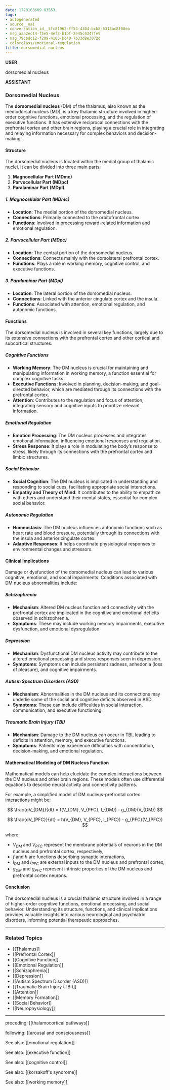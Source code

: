 ```yaml
---
date: 1720163609.03553
tags:
- autogenerated
- source__oai
- conversation_id__5fc81962-ff54-4304-bcb8-5318ac8f08ea
- msg_aaa2ec14-f5e5-4ef3-b1bf-2e45c4347fe9
- msg_79cbdc12-f209-4103-bc40-7b33d8e3072d
- colorclass/emotional-regulation
title: dorsomedial nucleus
---
```


**USER**

dorsomedial nucleus


**ASSISTANT**

### Dorsomedial Nucleus

The **dorsomedial nucleus** (DM) of the thalamus, also known as the mediodorsal nucleus (MD), is a key thalamic structure involved in higher-order cognitive functions, emotional processing, and the regulation of executive functions. It has extensive reciprocal connections with the prefrontal cortex and other brain regions, playing a crucial role in integrating and relaying information necessary for complex behaviors and decision-making.

#### Structure

The dorsomedial nucleus is located within the medial group of thalamic nuclei. It can be divided into three main parts:

1. **Magnocellular Part (MDmc)**
2. **Parvocellular Part (MDpc)**
3. **Paralaminar Part (MDpl)**

##### 1. Magnocellular Part (MDmc)

- **Location**: The medial portion of the dorsomedial nucleus.
- **Connections**: Primarily connected to the orbitofrontal cortex.
- **Functions**: Involved in processing reward-related information and emotional regulation.

##### 2. Parvocellular Part (MDpc)

- **Location**: The central portion of the dorsomedial nucleus.
- **Connections**: Connects mainly with the dorsolateral prefrontal cortex.
- **Functions**: Plays a role in working memory, cognitive control, and executive functions.

##### 3. Paralaminar Part (MDpl)

- **Location**: The lateral portion of the dorsomedial nucleus.
- **Connections**: Linked with the anterior cingulate cortex and the insula.
- **Functions**: Associated with attention, emotional regulation, and autonomic functions.

#### Functions

The dorsomedial nucleus is involved in several key functions, largely due to its extensive connections with the prefrontal cortex and other cortical and subcortical structures.

##### Cognitive Functions

- **Working Memory**: The DM nucleus is crucial for maintaining and manipulating information in working memory, a function essential for complex cognitive tasks.
- **Executive Functions**: Involved in planning, decision-making, and goal-directed behavior, which are mediated through its connections with the prefrontal cortex.
- **Attention**: Contributes to the regulation and focus of attention, integrating sensory and cognitive inputs to prioritize relevant information.

##### Emotional Regulation

- **Emotion Processing**: The DM nucleus processes and integrates emotional information, influencing emotional responses and regulation.
- **Stress Response**: It plays a role in modulating the body’s response to stress, likely through its connections with the prefrontal cortex and limbic structures.

##### Social Behavior

- **Social Cognition**: The DM nucleus is implicated in understanding and responding to social cues, facilitating appropriate social interactions.
- **Empathy and Theory of Mind**: It contributes to the ability to empathize with others and understand their mental states, essential for complex social behavior.

##### Autonomic Regulation

- **Homeostasis**: The DM nucleus influences autonomic functions such as heart rate and blood pressure, potentially through its connections with the insula and anterior cingulate cortex.
- **Adaptive Responses**: It helps coordinate physiological responses to environmental changes and stressors.

#### Clinical Implications

Damage or dysfunction of the dorsomedial nucleus can lead to various cognitive, emotional, and social impairments. Conditions associated with DM nucleus abnormalities include:

##### Schizophrenia

- **Mechanism**: Altered DM nucleus function and connectivity with the prefrontal cortex are implicated in the cognitive and emotional deficits observed in schizophrenia.
- **Symptoms**: These may include working memory impairments, executive dysfunction, and emotional dysregulation.

##### Depression

- **Mechanism**: Dysfunctional DM nucleus activity may contribute to the altered emotional processing and stress responses seen in depression.
- **Symptoms**: Symptoms can include persistent sadness, anhedonia (loss of pleasure), and cognitive impairments.

##### Autism Spectrum Disorders (ASD)

- **Mechanism**: Abnormalities in the DM nucleus and its connections may underlie some of the social and cognitive deficits observed in ASD.
- **Symptoms**: These can include difficulties in social interaction, communication, and executive functioning.

##### Traumatic Brain Injury (TBI)

- **Mechanism**: Damage to the DM nucleus can occur in TBI, leading to deficits in attention, memory, and executive functions.
- **Symptoms**: Patients may experience difficulties with concentration, decision-making, and emotional regulation.

#### Mathematical Modeling of DM Nucleus Function

Mathematical models can help elucidate the complex interactions between the DM nucleus and other brain regions. These models often use differential equations to describe neural activity and connectivity patterns.

For example, a simplified model of DM nucleus-prefrontal cortex interactions might be:

$$
\frac{dV_{DM}}{dt} = f(V_{DM}, V_{PFC}, I_{DM}) - g_{DM}(V_{DM})
$$

$$
\frac{dV_{PFC}}{dt} = h(V_{DM}, V_{PFC}, I_{PFC}) - g_{PFC}(V_{PFC})
$$

where:
- $V_{DM}$ and $V_{PFC}$ represent the membrane potentials of neurons in the DM nucleus and prefrontal cortex, respectively,
- $f$ and $h$ are functions describing synaptic interactions,
- $I_{DM}$ and $I_{PFC}$ are external inputs to the DM nucleus and prefrontal cortex,
- $g_{DM}$ and $g_{PFC}$ represent intrinsic properties of the DM nucleus and prefrontal cortex neurons.

#### Conclusion

The dorsomedial nucleus is a crucial thalamic structure involved in a range of higher-order cognitive functions, emotional processing, and social behavior. Understanding its structure, functions, and clinical implications provides valuable insights into various neurological and psychiatric disorders, informing potential therapeutic approaches.

---

### Related Topics

- [[Thalamus]]
- [[Prefrontal Cortex]]
- [[Cognitive Function]]
- [[Emotional Regulation]]
- [[Schizophrenia]]
- [[Depression]]
- [[Autism Spectrum Disorder (ASD)]]
- [[Traumatic Brain Injury (TBI)]]
- [[Attention]]
- [[Memory Formation]]
- [[Social Behavior]]
- [[Neurophysiology]]


---

preceding: [[thalamocortical pathways]]  


following: [[arousal and consciousness]]

See also: [[emotional regulation]]


See also: [[executive function]]


See also: [[cognitive control]]


See also: [[korsakoff's syndrome]]


See also: [[working memory]]
